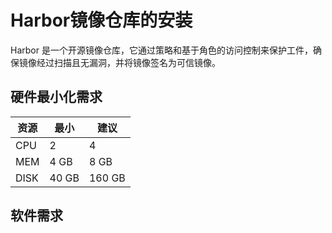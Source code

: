 # Harbor镜像仓库的安装

Harbor 是一个开源镜像仓库，它通过策略和基于角色的访问控制来保护工件，确保镜像经过扫描且无漏洞，并将镜像签名为可信镜像。

## 硬件最小化需求

|资源|最小|建议|
|----|---|----|
|CPU|2   |4   |
|MEM|4 GB|8 GB|
|DISK|40 GB|160 GB|

## 软件需求
